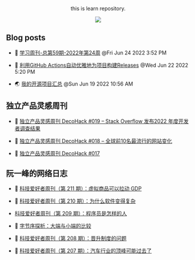 <div align="center">

this is learn repository.

![](https://wiki.eryajf.net/img/dengxia.gif)

</div>


## Blog posts
<!-- BLOG-POST-LIST:START -->
- 🫶 [学习周刊-总第59期-2022年第24周](https://wiki.eryajf.net/pages/b0bdd0/) @Fri Jun 24 2022 3:52 PM 

- 🧰 [利用GitHub Actions自动优雅地为项目构建Releases](https://wiki.eryajf.net/pages/f3e878/) @Wed Jun 22 2022 5:20 PM 

- 🌏 [我的开源项目汇总](https://wiki.eryajf.net/pages/67892e/) @Sun Jun 19 2022 10:56 AM 
<!-- BLOG-POST-LIST:END -->

## 独立产品灵感周刊

<!-- DecoHack:START -->
- 🌊 [独立产品灵感周刊 DecoHack #019 – Stack Overflow 发布2022 年度开发者调查结果](https://www.decohack.com/Post/699) 

- 💪 [独立产品灵感周刊 DecoHack #018 – 全球前10名最流行的网站变化](https://www.decohack.com/Post/680) 

- 🐎 [独立产品灵感周刊 DecoHack #017](https://www.decohack.com/Post/663) 
<!-- DecoHack:END -->

## 阮一峰的网络日志

<!-- ruanyf:START -->
- 🦣 [科技爱好者周刊（第 211 期）：虚拟商品可以拉动 GDP](http://www.ruanyifeng.com/blog/2022/06/weekly-issue-211.html) 

- 👺 [科技爱好者周刊（第 210 期）：为什么软件变得复杂](http://www.ruanyifeng.com/blog/2022/06/weekly-issue-210.html) 

-  [科技爱好者周刊（第 209 期）：程序员是怎样的人](http://www.ruanyifeng.com/blog/2022/06/weekly-issue-209.html) 

- 🐲 [字节序探析：大端与小端的比较](http://www.ruanyifeng.com/blog/2022/06/endianness-analysis.html) 

- 🦅 [科技爱好者周刊（第 208 期）：晋升制度的问题](http://www.ruanyifeng.com/blog/2022/05/weekly-issue-208.html) 

- 🧰 [科技爱好者周刊（第 207 期）：汽车行业的顶峰可能过去了](http://www.ruanyifeng.com/blog/2022/05/weekly-issue-207.html) 
<!-- ruanyf:END -->